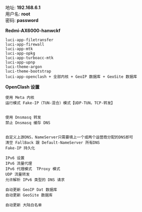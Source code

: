 地址: **192.168.6.1**<br>
用户名: **root**<br>
密码: **password**


**Redmi-AX6000-hanwckf**
```
luci-app-filetransfer
luci-app-firewall
luci-app-mtk
luci-app-opkg
luci-app-turboacc-mtk
luci-app-upnp
luci-theme-argon
luci-theme-bootstrap
luci-app-openclash + 全部内核 + GeoIP 数据库 + GeoSite 数据库
```

**OpenClash 设置**
```
使用 Meta 内核
运行模式 Fake-IP（TUN-混合）模式【UDP-TUN，TCP-转发】


使用 Dnsmasq 转发
禁止 Dnsmasq 缓存 DNS


自定义上游DNS，NameServer只需要填上一个或两个运营商分配的DNS即可
清空 FallBack 跟 Default-NameServer 所有DNS
Fake-IP 持久化

IPv6 设置
IPv6 流量代理
IPv6 代理模式  TProxy 模式
UDP 流量转发
允许解析 IPv6 类型的 DNS 请求

自动更新 GeoIP Dat 数据库
自动更新 GeoSite 数据库

自动更新 大陆白名单
```

